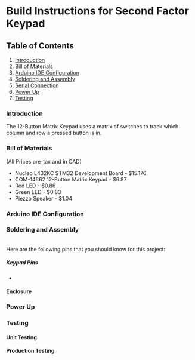 # Build Instructions for Second Factor Keypad

## Table of Contents
1. [Introduction](#introduction)
2. [Bill of Materials](#bill-of-materials)
3. [Arduino IDE Configuration](#arduino-ide-configuration)
4. [Soldering and Assembly](#soldering-and-assembly)
5. [Serial Connection](#serial-connection)
6. [Power Up](#power-up)
7. [Testing](#testing)


### Introduction
The 12-Button Matrix Keypad uses a matrix of switches to track which column and row a pressed button is in.
### Bill of Materials
(All Prices pre-tax and in CAD)

*  Nucleo L432KC STM32 Development Board - $15.176
*  COM-14662 12-Button Matrix Keypad - $6.87
*  Red LED - $0.86
*  Green LED - $0.83
*  Piezzo Speaker - $1.04

### Arduino IDE Configuration


### Soldering and Assembly

<br/>Here are the following pins that you should know for this project:
##### Keypad Pins
* 
  
#### Enclosure

### Power Up

### Testing

#### Unit Testing

#### Production Testing


